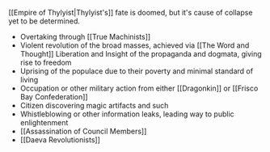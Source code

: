 [[Empire of Thylyist|Thylyist's]] fate is doomed, but it's cause of collapse yet to be determined. 

- Overtaking through [[True Machinists]]
- Violent revolution of the broad masses, achieved via [[The Word and Thought]]
	Liberation and Insight of the propaganda and dogmata, giving rise to freedom
- Uprising of the populace due to their poverty and minimal standard of living
- Occupation or other military action from either [[Dragonkin]] or [[Frisco Bay Confederation]]
- Citizen discovering magic artifacts and such
- Whistleblowing or other information leaks, leading way to public enlightenment
- [[Assassination of Council Members]]
- [[Daeva Revolutionists]]